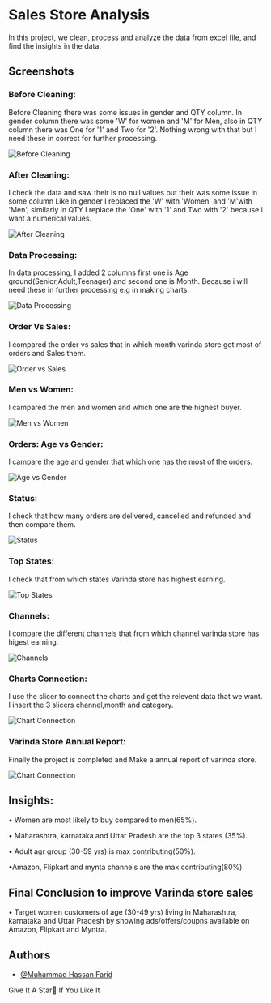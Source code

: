 # Sales Store Analysis

In this project, we clean, process and analyze the data from excel file, and find the insights in the data.
## Screenshots

### Before Cleaning:
Before Cleaning there was some issues in gender and QTY column.
In gender column there was some 'W' for women and 'M' for Men, also in QTY column there was One for '1' and Two for '2'. Nothing wrong with that but I need these in correct for further processing.

![Before Cleaning](https://github.com/Muhammad-Hassan-Farid/Sales-Store-Analysis/blob/master/Images/Before%20Cleaning.png?raw=true)


### After Cleaning:
I check the data and saw their is no null values but their was some issue in some column Like in gender I replaced the 'W' with 'Women' and 'M'with 'Men', similarly in QTY I replace the 'One' with '1' and Two with '2' because i want a numerical values. 

![After Cleaning](https://github.com/Muhammad-Hassan-Farid/Sales-Store-Analysis/blob/master/Images/After%20Cleaning.png?raw=true)

### Data Processing:
In data processing, I added 2 columns first one is Age ground(Senior,Adult,Teenager) and second one is Month. Because i will need these in further processing e.g in making charts.

![Data Processing](https://github.com/Muhammad-Hassan-Farid/Sales-Store-Analysis/blob/master/Images/Data%20Processing.png?raw=true)

### Order Vs Sales:
I compared the order vs sales that in which month varinda store got most of orders and Sales them.

![Order vs Sales](https://github.com/Muhammad-Hassan-Farid/Sales-Store-Analysis/blob/master/Images/Order%20Vs%20Sales.png?raw=true)

### Men vs Women:
I campared the men and women and which one are the highest buyer.

![Men vs Women](https://github.com/Muhammad-Hassan-Farid/Sales-Store-Analysis/blob/master/Images/Sales%20(%20Men%20Vs%20Women%20).png?raw=true)

### Orders: Age vs Gender:
I campare the age and gender that which one has the most of the orders.

![Age vs Gender](https://github.com/Muhammad-Hassan-Farid/Sales-Store-Analysis/blob/master/Images/Age%20and%20Gender.png?raw=true)

### Status:
I check that how many orders are delivered, cancelled and refunded and then compare them.

![Status](https://github.com/Muhammad-Hassan-Farid/Sales-Store-Analysis/blob/master/Images/Status.png?raw=true)

### Top States:
I check that from which states Varinda store has highest earning.

![Top States](https://github.com/Muhammad-Hassan-Farid/Sales-Store-Analysis/blob/master/Images/Top%20States.png?raw=true)

### Channels:
I compare the different channels that from which channel varinda store has higest earning.

![Channels](https://github.com/Muhammad-Hassan-Farid/Sales-Store-Analysis/blob/master/Images/Order%20Channels.png?raw=true)

### Charts Connection:
I use the slicer to connect the charts and get the relevent data that we want. I insert the 3 slicers channel,month and category.

![Chart Connection](https://github.com/Muhammad-Hassan-Farid/Sales-Store-Analysis/blob/master/Images/Chart%20Connection.png?raw=true)

### Varinda Store Annual Report:
Finally the project is completed and Make a annual report of varinda store.

![Chart Connection](https://github.com/Muhammad-Hassan-Farid/Sales-Store-Analysis/blob/master/Images/Varinda%20Store%20Annual%20Repprt.png?raw=true)


## Insights:
• Women are most likely to buy compared to men(65%).

• Maharashtra, karnataka and Uttar Pradesh are the top 3 states (35%).

• Adult agr group (30-59 yrs) is max contributing(50%).

•Amazon, Flipkart and mynta channels are the max contributing(80%)

## Final Conclusion to improve Varinda store sales
• Target women customers of age (30-49 yrs) living in Maharashtra, karnataka and Uttar Pradesh by showing ads/offers/coupns available on Amazon, Flipkart and Myntra.


## Authors

- [@Muhammad Hassan Farid](https://github.com/Muhammad-Hassan-Farid)

Give It A Star🌟 If You Like It

